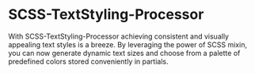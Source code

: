 # SCSS-TextStyling-Processor
With SCSS-TextStyling-Processor achieving consistent and visually appealing text styles is a breeze. By leveraging the power of SCSS mixin, you can now generate dynamic text sizes and choose from a palette of predefined colors stored conveniently in partials.
